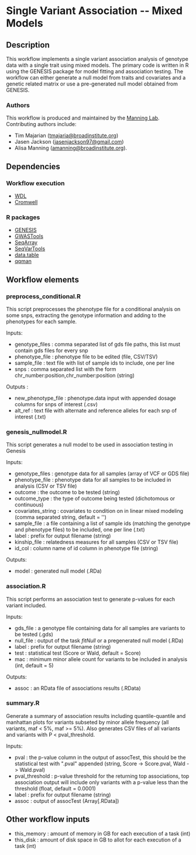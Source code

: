 # Single Variant Association -- Mixed Models

## Description 

This workflow implements a single variant association analysis of genotype data with a single trait using mixed models. The primary code is written in R using the GENESIS package for model fitting and association testing. The workflow can either generate a null model from traits and covariates and a genetic related matrix or use a pre-generated null model obtained from GENESIS.

### Authors

This workflow is produced and maintained by the [Manning Lab](https://manning-lab.github.io/). Contributing authors include:

* Tim Majarian (tmajaria@broadinstitute.org)
* Jasen Jackson (jasenjackson97@gmail.com)
* Alisa Manning (amanning@broadinstitute.org).

## Dependencies

### Workflow execution

* [WDL](https://software.broadinstitute.org/wdl/documentation/quickstart)
* [Cromwell](http://cromwell.readthedocs.io/en/develop/)

### R packages

* [GENESIS](https://www.bioconductor.org/packages/release/bioc/html/GENESIS.html)
* [GWASTools](https://www.bioconductor.org/packages/release/bioc/html/GWASTools.html)
* [SeqArray](https://www.bioconductor.org/packages/release/bioc/html/SeqArray.html)
* [SeqVarTools](https://www.bioconductor.org/packages/release/bioc/html/SeqVarTools.html)
* [data.table](https://cran.r-project.org/web/packages/data.table/index.html)
* [qqman](https://cran.r-project.org/web/packages/qqman/index.html)

## Workflow elements

### preprocess_conditional.R
This script preprocesses the phenotype file for a conditional analysis on some snps, extracting the genotype information and adding to the phenotypes for each sample.

Inputs:
* genotype_files : comma separated list of gds file paths, this list must contain gds files for every snp
* phenotype_file : phenotype file to be edited (file, CSV/TSV)
* sample_file : text file with list of sample ids to include, one per line
* snps : comma separated list with the form chr_number:position,chr_number:position (string)

Outputs :
* new_phenotype_file : phenotype.data input with appended dosage columns for snps of interest (.csv)
* alt_ref : text file with alternate and reference alleles for each snp of interest (.txt)

### genesis_nullmodel.R

This script generates a null model to be used in association testing in Genesis

Inputs:
* genotype_files : genotype data for all samples (array of VCF or GDS file)
* phenotype_file : phenotype data for all samples to be included in analysis (CSV or TSV file)
* outcome : the outcome to be tested (string)
* outcome_type : the type of outcome being tested (dichotomous or continuous)
* covariates_string : covariates to condition on in linear mixed modeling (comma separated string, default = '')
* sample_file : a file containing a list of sample ids (matching the genotype and phenotype files) to be included, one per line (.txt)
* label : prefix for output filename (string)
* kinship_file : relatedness measures for all samples (CSV or TSV file)
* id_col : column name of id column in phenotype file (string)

Outputs:
* model : generated null model (.RDa)

### association.R

This script performs an association test to generate p-values for each variant included.

Inputs:
* gds_file : a genotype file containing data for all samples are variants to be tested (.gds)
* null_file : output of the task *fitNull* or a pregenerated null model (.RDa)
* label : prefix for output filename (string)
* test : statistical test (Score or Wald, default = Score)
* mac : minimum minor allele count for variants to be included in analysis (int, default = 5)

Outputs:
* assoc : an RData file of associations results (.RData)

### summary.R

Generate a summary of association results including quantile-quantile and manhattan plots for variants subseted by minor allele frequency (all variants, maf < 5%, maf >= 5%). Also generates CSV files of all variants and variants with P < pval_threshold.

Inputs:
* pval : the p-value column in the output of assocTest, this should be the statistical test with ".pval" appended (string, Score -> Score.pval, Wald -> Wald.pval)
* pval_threshold : p-value threshold for the returning top associations, top association output will include only variants with a p-value less than the threshold (float, default = 0.0001)
* label : prefix for output filename (string)
* assoc : output of assocTest (Array[.RData])

## Other workflow inputs

* this_memory : amount of memory in GB for each execution of a task (int)
* this_disk : amount of disk space in GB to allot for each execution of a task (int)



